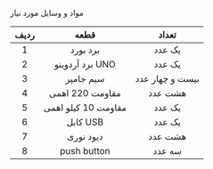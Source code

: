 
مواد و وسایل مورد نیاز 

| ردیف |        قطعه         |   تعداد    |
| :--: | :-----------------: | :--------: |
|  1   |      برد بورد       |   یک عدد   |
|  2   |   برد آردوینو UNO   |   یک عدد   |
|  3   |      سیم جامپر      | بیست و چهار عدد |
|  4   |   مقاومت 220 اهمی   | هشت عدد  |
|  5   | مقاومت 10 کیلو اهمی |   یک عدد   |
|  6   |      کابل USB       |   یک عدد   |
|  7   |      دیود نوری      |  هشت عدد  |
|  8   |     push button     |   سه عدد   |
